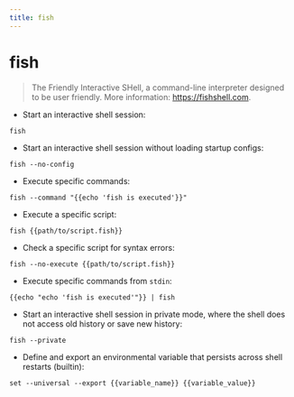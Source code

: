 ```yaml
---
title: fish
---
```

# fish

> The Friendly Interactive SHell, a command-line interpreter designed to be user friendly.
> More information: <https://fishshell.com>.

- Start an interactive shell session:

`fish`

- Start an interactive shell session without loading startup configs:

`fish --no-config`

- Execute specific commands:

`fish --command "{{echo 'fish is executed'}}"`

- Execute a specific script:

`fish {{path/to/script.fish}}`

- Check a specific script for syntax errors:

`fish --no-execute {{path/to/script.fish}}`

- Execute specific commands from `stdin`:

`{{echo "echo 'fish is executed'"}} | fish`

- Start an interactive shell session in private mode, where the shell does not access old history or save new history:

`fish --private`

- Define and export an environmental variable that persists across shell restarts (builtin):

`set --universal --export {{variable_name}} {{variable_value}}`
